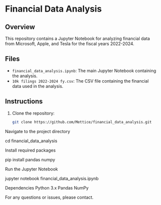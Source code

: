 # Financial Data Analysis

## Overview
This repository contains a Jupyter Notebook for analyzing financial data from Microsoft, Apple, and Tesla for the fiscal years 2022-2024.

## Files
- `financial_data_analysis.ipynb`: The main Jupyter Notebook containing the analysis.
- `10k filings 2022-2024 fy.csv`: The CSV file containing the financial data used in the analysis.

## Instructions
1. Clone the repository:
   ```bash
   git clone https://github.com/Mettice/financial_data_analysis.git

Navigate to the project directory

cd financial_data_analysis

Install required packages

pip install pandas numpy

Run the Jupyter Notebook

jupyter notebook financial_data_analysis.ipynb

Dependencies
Python 3.x
Pandas
NumPy

For any questions or issues, please contact.
